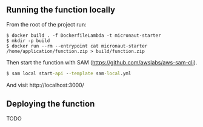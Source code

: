 ## Running the function locally

From the root of the project run:

```
$ docker build . -f DockerfileLambda -t micronaut-starter
$ mkdir -p build
$ docker run --rm --entrypoint cat micronaut-starter  /home/application/function.zip > build/function.zip
```

Then start the function with SAM (https://github.com/awslabs/aws-sam-cli).

```cmd
$ sam local start-api --template sam-local.yml
```

And visit http://localhost:3000/

## Deploying the function

TODO
